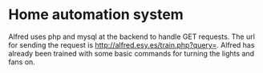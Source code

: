 # Home automation system 
Alfred uses php and mysql at the backend to handle GET requests. The url for sending the request is http://alfred.esy.es/train.php?query=. Alfred has already been trained with some basic commands for turning the lights and fans on. 
